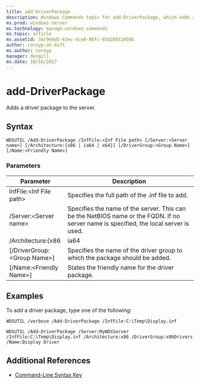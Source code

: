 ```yaml
---
title: add-DriverPackage
description: Windows Commands topic for add-DriverPackage, which adds a driver package to the server. 
ms.prod: windows-server
ms.technology: manage-windows-commands
ms.topic: article
ms.assetid: 3ac9e8d5-63ec-4ce8-86fc-85d28011050b
author: coreyp-at-msft
ms.author: coreyp
manager: dongill
ms.date: 10/16/2017
---
```


# add-DriverPackage

Adds a driver package to the server.

## Syntax

```
WDSUTIL /Add-DriverPackage /InfFile:<Inf File path> [/Server:<Server name>] [/Architecture:{x86 | ia64 | x64}] [/DriverGroup:<Group Name>] [/Name:<Friendly Name>]
```

### Parameters

|          Parameter           |                                                              Description                                                              |
|------------------------------|---------------------------------------------------------------------------------------------------------------------------------------|
|   InfFile:\<Inf File path>   |                                           Specifies the full path of the .inf file to add.                                            |
|    /Server:\<Server name>    | Specifies the name of the server. This can be the NetBIOS name or the FQDN. If no server name is specified, the local server is used. |
|      /Architecture:{x86      |                                                                 ia64                                                                  |
| [/DriverGroup:\<Group Name>] |                             Specifies the name of the driver group to which the package should be added.                              |
|   [/Name:\<Friendly Name>]   |                                           States the friendly name for the driver package.                                            |

## <a name=BKMK_examples></a>Examples

To add a driver package, type one of the following:
```
WDSUTIL /verbose /Add-DriverPackage /InfFile:C:\Temp\Display.inf
```
```
WDSUTIL /Add-DriverPackage /Server:MyWDSServer /InfFile:C:\Temp\Display.inf /Architecture:x86 /DriverGroup:x86Drivers /Name:Display Driver
```

## Additional References

- [Command-Line Syntax Key](command-line-syntax-key.md)


